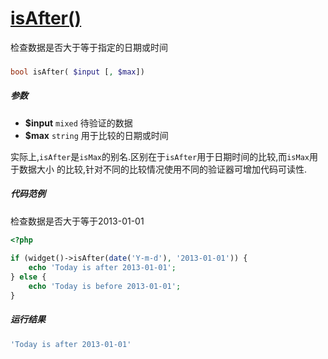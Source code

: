[isAfter()](http://twinh.github.io/widget/api/isAfter)
======================================================

检查数据是否大于等于指定的日期或时间

### 
```php
bool isAfter( $input [, $max])
```

##### 参数
* **$input** `mixed` 待验证的数据
* **$max** `string` 用于比较的日期或时间


实际上,`isAfter`是`isMax`的别名.区别在于`isAfter`用于日期时间的比较,而`isMax`用于数据大小
的比较,针对不同的比较情况使用不同的验证器可增加代码可读性.


##### 代码范例
检查数据是否大于等于2013-01-01
```php
<?php
 
if (widget()->isAfter(date('Y-m-d'), '2013-01-01')) {
    echo 'Today is after 2013-01-01';
} else {
    echo 'Today is before 2013-01-01';
}
```
##### 运行结果
```php
'Today is after 2013-01-01'
```

